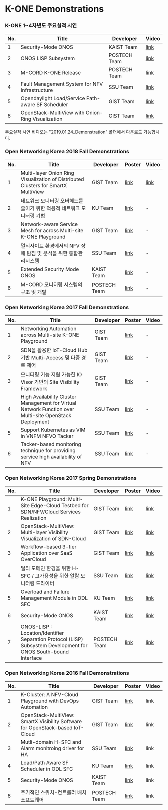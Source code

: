 # K-ONE Demonstrations

### K-ONE 1~4차년도 주요실적 시연

No. | Title | Developer |  Video |
----|-------|-----------| ----- |
1| Security-Mode ONOS | KAIST Team | [link](https://youtu.be/iJ7lah4v1y8) |
2| ONOS LISP Subsystem | POSTECH Team | [link](https://youtu.be/_9RYvo-x6rU) |
3| M-CORD K-ONE Release | POSTECH Team | [link](https://youtu.be/YdJYXxRm4uA) |
4| Fault Management System for NFV Infrastructure | SSU Team | [link](https://youtu.be/HbbPXvrdYYw) |
5| Opendaylight Load/Service Path-aware SF Scheduler | GIST Team | [link](https://youtu.be/adS5GYmmAQ4) |
6| OpenStack-MultiView with Onion-Ring Visualization | GIST Team | [link](https://youtu.be/lMMu9B0PBbE) |

주요실적 시연 비디오는 \"2019.01.24_Demonstration\" 폴더에서 다운로드 가능합니다.

### Open Networking Korea 2018 Fall Demonstrations

No. | Title | Developer | Poster | Video |
----|-------|-----------| ------ | ----- |
1| Multi-layer Onion Ring Visualization of Distributed Clusters for SmartX MultiView | GIST Team | [link](https://github.com/K-OpenNet/K-ONE/blob/master/Demonstrations/ONK_2018_Fall/Demo1_Onion-ring_Visualization-GIST.pdf) | [link](https://github.com/K-OpenNet/K-ONE/blob/master/Demonstrations/ONK_2018_Fall/%5BVideo%5DDemo1_Onion-ring_Visualization-GIST.mp4) |
2| 네트워크 모니터링 오버헤드를 줄이기 위한 적응적 네트워크 모니터링 기법 | KU Team | [link](https://github.com/K-OpenNet/K-ONE/blob/master/Demonstrations/ONK_2018_Fall/Demo2_Adaptive_Network_Monitoring.pdf) | - |
3| Network-aware Service Mesh for across Multi-site K-ONE Playground | GIST Team | [link](https://github.com/K-OpenNet/K-ONE/blob/master/Demonstrations/ONK_2018_Fall/Poster1_Network-aware_Service_mesh-GIST.pdf) | - |
4| 멀티사이트 환경에서의 NFV 장애 탐침 및 분석을 위한 통합관리시스템 | SSU Team | [link](https://github.com/K-OpenNet/K-ONE/blob/master/Demonstrations/ONK_2018_Fall/Poster2_Multisite_NFV_MGMT_System.pdf) | - |
5| Extended Security Mode ONOS | KAIST Team | [link](https://github.com/K-OpenNet/K-ONE/blob/master/Demonstrations/ONK_2018_Fall/Poster3_Extended_Security_Mode_ONOS.pdf) | - |
6| M-CORD 모니터링 시스템의 구조 및 개발 | POSTECH Team | [link](https://github.com/K-OpenNet/K-ONE/blob/master/Demonstrations/ONK_2018_Fall/Poster4_M-CORD-Monitoring.pdf) | - |


### Open Networking Korea 2017 Fall Demonstrations

No. | Title | Developer | Poster | Video |
----|-------|-----------| ------ | ----- |
1| Networking Automation across Multi-site K-ONE Playground | GIST Team | [link](https://github.com/K-OpenNet/K-ONE/blob/master/Demonstrations/ONK_2017_Fall/%5BPoster%5DDemo%231_Networking_Automation_across_Multi-site_K-ONE_Playground_GIST.pdf) | - |
2| SDN을 활용한 IoT-Cloud Hub 기반 Multi-Access 및 다중 경로 제어 | GIST Team | [link](https://github.com/K-OpenNet/K-ONE/blob/master/Demonstrations/ONK_2017_Fall/%5BPoster%5DDemo%232_SDN%EC%9D%84_%ED%99%9C%EC%9A%A9%ED%95%9C_IoT-Cloud_Hub_%EA%B8%B0%EB%B0%98_Multi-Access_%EB%B0%8F_%EB%8B%A4%EC%A4%91_%EA%B2%BD%EB%A1%9C_%EC%A0%9C%EC%96%B4_GIST.pdf) | - |
3| 모니터링 기능 지원 가능한 IO Visor 기반의 Site Visibility Framework | GIST Team | [link](https://github.com/K-OpenNet/K-ONE/blob/master/Demonstrations/ONK_2017_Fall/%5BPoster%5DDemo%233_%EB%AA%A8%EB%8B%88%ED%84%B0%EB%A7%81_%EA%B8%B0%EB%8A%A5_%EC%A7%80%EC%9B%90_%EA%B0%80%EB%8A%A5%ED%95%9C_IO_Visor_%EA%B8%B0%EB%B0%98%EC%9D%98_Site_Visibility_Framework_GIST.pdf) | - |
4| High Availability Cluster Management for Virtual Network Function over Multi-site OpenStack Deployment | SSU Team | [link](https://github.com/K-OpenNet/K-ONE/blob/master/Demonstrations/ONK_2017_Fall/%5BPoster%5DDemo%234_High_Availability_Cluster_Management_for_Virtual_Network_Function_SSU.pdf) | - |
5| Support Kubernetes as VIM in VNFM NFVO Tacker | SSU Team | [link](https://github.com/K-OpenNet/K-ONE/blob/master/Demonstrations/ONK_2017_Fall/%5BPoster%5DDemo%235_Support_Kubernetes_as_VIM_in_VNFM_NFVO_Tacker_SSU.pdf) | - |
6| Tacker-based monitoring technique for providing service high availability of NFV | SSU Team | [link](https://github.com/K-OpenNet/K-ONE/blob/master/Demonstrations/ONK_2017_Fall/%5BPoster%5DDemo%236_Tacker-based_monitoring_technique_for_providing_service_high_availability_of_NFV_SSU.pdf) | - |

### Open Networking Korea 2017 Spring Demonstrations

No. | Title | Developer | Poster | Video |
----|-------|-----------| ------ | ----- |
1| K-ONE Playground: Multi-Site Edge-Cloud Testbed for SDN/NFV/Cloud Services Realization | GIST Team | [link](https://github.com/K-OpenNet/K-ONE/blob/master/Demonstrations/ONK_2017_Spring/%5BPoster%5DDemo%231_K-ONE_Playground_GIST.pdf) | [link](https://www.youtube.com/watch?v=31lKDR3cZvA&feature=youtu.be) |
2| OpenStack-MultiView: Multi-layer Visibility Visualization of SDN-Cloud | GIST Team | [link](https://github.com/K-OpenNet/K-ONE/blob/master/Demonstrations/ONK_2017_Spring/%5BPoster%5DDemo%232_OpenStack-MultiView_GIST.pdf) | [link](https://www.youtube.com/watch?v=p-9ilwiDJeA&feature=youtu.be) |
3| Workflow-based 3-tier Application over SaaS OverCloud | GIST Team | [link](https://github.com/K-OpenNet/K-ONE/blob/master/Demonstrations/ONK_2017_Spring/%5BPoster%5DDemo%233_Workflow-based_3-tier_App_over_SaaS_OverCloud_GIST.pdf) | [link](https://www.youtube.com/watch?v=o2J83yQI-M4&feature=youtu.be) |
4| 멀티 도메인 환경을 위한 H-SFC / 고가용성을 위한 알람 모니터링 드라이버 | SSU Team | [link](https://github.com/K-OpenNet/K-ONE/blob/master/Demonstrations/ONK_2017_Spring/%5BPoster%5DDemo%234_Clusterting_SSU.pdf) | [link](https://www.youtube.com/watch?v=9DRrh0YuBqA&feature=youtu.be) |
5| Overload and Failure Management Module in ODL SFC | KU Team | [link](https://github.com/K-OpenNet/K-ONE/blob/master/Demonstrations/ONK_2017_Spring/%5BPoster%5DDemo%235_OFM-ODL_KU.pdf) | [link](https://www.youtube.com/watch?v=nvpbVhu06dM&feature=youtu.be) |
6| Security-Mode ONOS | KAIST Team | [link](https://github.com/K-OpenNet/K-ONE/blob/master/Demonstrations/ONK_2017_Spring/%5BPoster%5DDemo%236_Security-Mode-ONOS_KAIST.pdf) | [link](https://www.youtube.com/watch?v=tK12aGi_Hxs&feature=youtu.be) |
7| ONOS-LISP : Location/Identifier Separation Protocol (LISP) Subsystem Development for ONOS South-bound Interface | POSTECH Team | [link](https://github.com/K-OpenNet/K-ONE/blob/master/Demonstrations/ONK_2017_Spring/%5BPoster%5DDemo%237_LISP-VM-Migration_POSTECH.pdf) | [link](https://www.youtube.com/watch?v=xeE-FXYRvj8&feature=youtu.be) |


### Open Networking Korea 2016 Fall Demonstrations

No. | Title | Developer | Poster | Video |
----|-------|-----------| ------ | ----- |
1| K-Cluster: A NFV-Cloud Playground with DevOps Automation | GIST Team | [link](https://github.com/K-OpenNet/K-ONE/blob/master/Demonstrations/ONK_2016_Fall/%5BPoster%5DDemo%231_K-Cluster_GIST.pdf) | link |
2| OpenStack-MultiView: SmartX Visibility Software for OpenStack-based IoT-Cloud | GIST Team | [link](https://github.com/K-OpenNet/K-ONE/blob/master/Demonstrations/ONK_2016_Fall/%5BPoster%5DDemo%232_OpenStack-MultiView_GIST.pdf) | link |
3| Mutli-domain H-SFC and Alarm monitroing driver for HA | SSU Team | [link](https://github.com/K-OpenNet/K-ONE/blob/master/Demonstrations/ONK_2016_Fall/%5BPoster%5DDemo%233_Mutli-domain%20H-SFC%20and%20Alarm%20monitroing%20driver%20for%20HA_SSU.pdf) | link |
4| Load/Path Aware SF Scheduler in ODL SFC | KU Team | [link](https://github.com/K-OpenNet/K-ONE/blob/master/Demonstrations/ONK_2016_Fall/%5BPoster%5DDemo%234_LoadPath-Aware_SF_Scheduler_in_ODL-SFC_KU.pdf) | link |
5| Security-Mode ONOS | KAIST Team | [link](https://github.com/K-OpenNet/K-ONE/blob/master/Demonstrations/ONK_2016_Fall/%5BPoster%5DDemo%235_Security-Mode-ONOS_KAIST.pdf) | link |
6| 주기적인 스위치-컨트롤러 배치 소프트웨어 | POSTECH Team | [link](https://github.com/K-OpenNet/K-ONE/blob/master/Demonstrations/ONK_2016_Fall/%5BPoster%5DDemo%236_ONOS_MAS-Man_POSTECH.pdf) | link |

